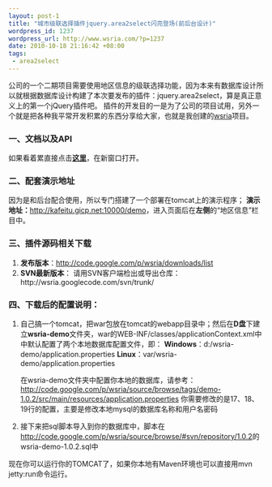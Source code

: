```yaml
--- 
layout: post-1
title: "城市级联选择插件jquery.area2select闪亮登场(前后台设计)"
wordpress_id: 1237
wordpress_url: http://www.wsria.com/?p=1237
date: 2010-10-18 21:16:42 +08:00
tags: 
 - area2select
---
```

公司的一个二期项目需要使用地区信息的级联选择功能，因为本来有数据库设计所以就根据数据库设计构建了本次要发布的插件：jquery.area2select，算是真正意义上的第一个jQuery插件吧。
插件的开发目的一是为了公司的项目试用，另外一个就是把各种我平常开发积累的东西分享给大家，也就是我创建的<a href="http://code.google.com/p/wsria/" target="_blank">wsria</a>项目。
<h3>一、文档以及API</h3>
如果看着累直接点击<a href="http://www.kafeitu.me/demo/plugins/area2select/area-plugin-caption.html" target="_blank"><strong>这里</strong></a>，在新窗口打开。
<h3>二、配套演示地址</h3>
因为是和后台配合使用，所以专门搭建了一个部署在tomcat上的演示程序；
<strong>演示地址：</strong><a href="http://kafeitu.gicp.net:10000/demo" target="_blank">http://kafeitu.gicp.net:10000/demo</a>，进入页面后在<strong>左侧</strong>的“地区信息”栏目中。
<!--more-->
<h3>三、插件源码相关下载</h3>
<ol>
	<li><strong>发布版本</strong>：<a href="http://code.google.com/p/wsria/downloads/list" target="_blank">http://code.google.com/p/wsria/downloads/list</a></li>
	<li><strong>SVN最新版本</strong>：
请用SVN客户端检出或导出仓库：http://wsria.googlecode.com/svn/trunk/</li>
</ol>
<h3>四、下载后的配置说明：</h3>
<ol>
	<li>自己搞一个tomcat，把war包放在tomcat的webapp目录中；然后在<strong>D盘</strong>下建立<strong>wsria-demo</strong>文件夹，war的WEB-INF/classes/applicationContext.xml中中默认配置了两个本地数据库配置文件，即：
<strong>Windows</strong>：d:/wsria-demo/application.properties
<strong>Linux</strong>：var/wsria-demo/application.properties

在wsria-demo文件夹中配置你本地的数据库，请参考：
<a href="http://code.google.com/p/wsria/source/browse/tags/demo-1.0.2/src/main/resources/application.properties" target="_blank">http://code.google.com/p/wsria/source/browse/tags/demo-1.0.2/src/main/resources/application.properties</a>
你需要修改的是17、18、19行的配置，主要是修改本地mysql的数据库名称和用户名密码</li>
	<li>接下来把sql脚本导入到你的数据库中，脚本在<a href="http://code.google.com/p/wsria/source/browse/#svn/repository/1.0.2" target="_blank">http://code.google.com/p/wsria/source/browse/#svn/repository/1.0.2</a>的wsria-demo-1.0.2.sql中</li>
</ol>
现在你可以运行你的TOMCAT了，如果你本地有Maven环境也可以直接用mvn jetty:run命令运行。
